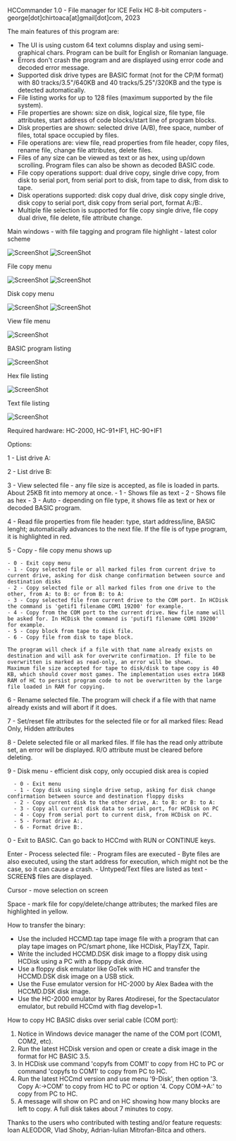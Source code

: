 HCCommander 1.0 - File manager for ICE Felix HC 8-bit computers - george[dot]chirtoaca[at]gmail[dot]com, 2023

The main features of this program are:
- The UI is using custom 64 text columns display and using semi-graphical chars. Program can be built for English or Romanian language.
- Errors don't crash the program and are displayed using error code and decoded error message.
- Supported disk drive types are BASIC format (not for the CP/M format) with 80 tracks/3.5"/640KB and 40 tracks/5.25"/320KB and the type is detected automatically.
- File listing works for up to 128 files (maximum supported by the file system).
- File properties are shown: size on disk, logical size, file type, file attributes, start address of code blocks/start line of program blocks.
- Disk properties are shown: selected drive (A/B), free space, number of files, total space occupied by files.
- File operations are: view file, read properties from file header, copy files, rename file, change file attributes, delete files.
- Files of any size can be viewed as text or as hex, using up/down scrolling. Program files can also be shown as decoded BASIC code.
- File copy operations support: dual drive copy, single drive copy, from disk to serial port, from serial port to disk, from tape to disk, from disk to tape.
- Disk operations supported: disk copy dual drive, disk copy single drive, disk copy to serial port, disk copy from serial port, format A:/B:.
- Multiple file selection is supported for file copy single drive, file copy dual drive, file delete, file attribute change.

Main windows - with file tagging and program file highlight - latest color scheme

![ScreenShot](https://raw.githubusercontent.com/0sAND1s/HCCmd/main/Main.gif)
![ScreenShot](https://raw.githubusercontent.com/0sAND1s/HCCmd/main/MainRO.gif)


File copy menu

![ScreenShot](https://raw.githubusercontent.com/0sAND1s/HCCmd/main/CopyMnu.gif)
![ScreenShot](https://raw.githubusercontent.com/0sAND1s/HCCmd/main/CpMnuRO.gif)

Disk copy menu

![ScreenShot](https://raw.githubusercontent.com/0sAND1s/HCCmd/main/DiskMnu.gif)
![ScreenShot](https://raw.githubusercontent.com/0sAND1s/HCCmd/main/DsMnuRO.gif)

View file menu

![ScreenShot](https://raw.githubusercontent.com/0sAND1s/HCCmd/main/ViewMnu.gif)

BASIC program listing

![ScreenShot](https://raw.githubusercontent.com/0sAND1s/HCCmd/main/BasLst.gif)

Hex file listing

![ScreenShot](https://raw.githubusercontent.com/0sAND1s/HCCmd/main/HexView.gif)

Text file listing

![ScreenShot](https://raw.githubusercontent.com/0sAND1s/HCCmd/main/TxtView.gif)


Required hardware: HC-2000, HC-91+IF1, HC-90+IF1

Options:

1 - List drive A:

2 - List drive B:

3 - View selected file - any file size is accepted, as file is loaded in parts. About 25KB fit into memory at once.
        - 1 - Shows file as text
	- 2 - Shows file as hex
	- 3 - Auto - depending on file type, it shows file as text or hex or decoded BASIC program.
		
4 - Read file properties from file header: type, start address/line, BASIC lenght; automatically advances to the next file. 
	If the file is of type program, it is highlighted in red.

5 - Copy - file copy menu shows up
	
 	- 0 - Exit copy menu
	- 1 - Copy selected file or all marked files from current drive to current drive, asking for disk change confirmation between source and destination disks
	- 2 - Copy selected file or all marked files from one drive to the other, from A: to B: or from B: to A:
	- 3 - Copy selected file from current drive to the COM port. In HCDisk the command is 'getif1 filename COM1 19200' for example.
	- 4 - Copy from the COM port to the current drive. New file name will be asked for. In HCDisk the command is 'putif1 filename COM1 19200' for example.
	- 5 - Copy block from tape to disk file.
	- 6 - Copy file from disk to tape block.
	
	The program will check if a file with that name already exists on destination and will ask for overwrite confirmation. If file to be overwritten is marked as read-only, an error will be shown.
	Maximum file size accepted for tape to disk/disk to tape copy is 40 KB, which should cover most games. The implementation uses extra 16KB RAM of HC to persist program code to not be overwritten by the large file loaded in RAM for copying.

6 - Rename selected file. The program will check if a file with that name already exists and will abort if it does.

7 - Set/reset file attributes for the selected file or for all marked files: Read Only, Hidden attributes

8 - Delete selected file or all marked files. If file has the read only attribute set, an error will be displayed. R/O attribute must be
cleared before deleting.

9 - Disk menu - efficient disk copy, only occupied disk area is copied

	  - 0 - Exit menu
	  - 1 - Copy disk using single drive setup, asking for disk change confirmation between source and destination floppy disks
	  - 2 - Copy current disk to the other drive, A: to B: or B: to A:
	  - 3 - Copy all current disk data to serial port, for HCDisk on PC
	  - 4 - Copy from serial port to current disk, from HCDisk on PC.
	  - 5 - Format drive A:.
	  - 6 - Format drive B:.
   
0 - Exit to BASIC. Can go back to HCCmd with RUN or CONTINUE keys.

Enter - Process selected file:
      - Program files are executed
      - Byte files are also executed, using the start address for execution, which might not be the case, so it can cause a crash.
      - Untyped/Text files are listed as text
      - SCREEN$ files are displayed.
      
Cursor - move selection on screen

Space - mark file for copy/delete/change attributes; the marked files are highlighted in yellow.


How to transfer the binary:
- Use the included HCCMD.tap tape image file with a program that can play tape images on PC/smart phone, like HCDisk, PlayTZX, Tapir.
- Write the included HCCMD.DSK disk image to a floppy disk using HCDisk using a PC with a floppy disk drive.
- Use a floppy disk emulator like GoTek with HC and transfer the HCCMD.DSK disk image on a USB stick.
- Use the Fuse emulator version for HC-2000 by Alex Badea with the HCCMD.DSK disk image.
- Use the HC-2000 emulator by Rares Atodiresei, for the Spectaculator emulator, but rebuild HCCmd with flag develop=1.

How to copy HC BASIC disks over serial cable (COM port):
1. Notice in Windows device manager the name of the COM port (COM1, COM2, etc).
2. Run the latest HCDisk version and open or create a disk image in the format for HC BASIC 3.5.
3. In HCDisk use command 'copyfs from COM1' to copy from HC to PC or command 'copyfs to COM1' to copy from PC to HC.
4. Run the latest HCCmd version and use menu '9-Disk', then option '3. Copy A:->COM' to copy from HC to PC or option '4. Copy COM->A:' to copy from PC to HC.
5. A message will show on PC and on HC showing how many blocks are left to copy. A full disk takes about 7 minutes to copy.

Thanks to the users who contributed with testing and/or feature requests: Ioan ALEODOR, Vlad Shoby, Adrian-Iulian Mitrofan-Bitca and others.
